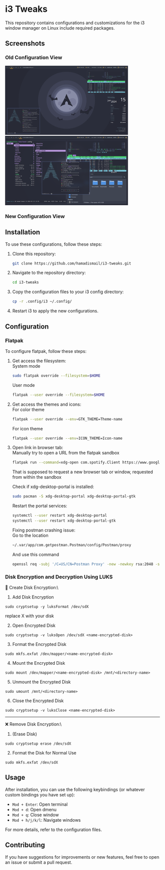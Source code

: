 # i3 Tweaks

This repository contains configurations and customizations for the i3 window manager on Linux include required packages.

## Screenshots

### Old Configuration View
<p float="left">
  <img src="screenshots/old-config-1.png" alt="Old Configuration 1" width="400" />
  <img src="screenshots/old-config-2.png" alt="Old Configuration 2" width="400" />
</p>

### New Configuration View

## Installation

To use these configurations, follow these steps:

1. Clone this repository:
    ```bash
    git clone https://github.com/hamadismail/i3-tweaks.git
    ```

2. Navigate to the repository directory:
    ```bash
    cd i3-tweaks
    ```

3. Copy the configuration files to your i3 config directory:
    ```bash
    cp -r .config/i3 ~/.config/
    ```

4. Restart i3 to apply the new configurations.

## Configuration

### Flatpak

To configure flatpak, follow these steps:

1. Get access the filesystem:\
    System mode 
    ```bash
    sudo flatpak override --filesystem=$HOME
    ```
    User mode
    ```bash
    flatpak --user override --filesystem=$HOME
    ```

2. Get access the themes and icons:\
    For color theme
    ```bash
    flatpak --user override --env=GTK_THEME=Theme-name
    ```
    For icon theme
    ```bash
    flatpak --user override --env=ICON_THEME=Icon-name
    ```
    
4. Open link in browser tab:\
   Manually try to open a URL from the flatpak sandbox
   ```bash
   flatpak run --command=xdg-open com.spotify.Client https://www.google.com
   ```
   That is supposed to request a new browser tab or window, requested from within the sandbox
   
   Check if xdg-desktop-portal is installed:
   ```bash
   sudo pacman -S xdg-desktop-portal xdg-desktop-portal-gtk
   ```
   Restart the portal services:
   ```bash
   systemctl --user restart xdg-desktop-portal
   systemctl --user restart xdg-desktop-portal-gtk
   ```
   Fixing postman crashing issue:\
   Go to the location
   ```bash
   ~/.var/app/com.getpostman.Postman/config/Postman/proxy
   ```
   And use this command
   ```bash
   openssl req -subj '/C=US/CN=Postman Proxy' -new -newkey rsa:2048 -sha256 -days 365 -nodes -x509 -keyout postman-proxy-ca.key -out postman-proxy-ca.crt
   ```

### Disk Encryption and Decryption Using LUKS
🔐 Create Disk Encryption:\
1. Add Disk Encryption
```
sudo cryptsetup -y luksFormat /dev/sdX
```
replace X with your disk

2. Open Encrypted Disk
```
sudo cryptsetup -v luksOpen /dev/sdX <name-encrypted-disk>
```

3. Format the Encrypted Disk
```
sudo mkfs.exfat /dev/mapper/<name-encrypted-disk>
```

4. Mount the Encrypted Disk
```
sudo mount /dev/mapper/<name-encrypted-disk> /mnt/<directory-name>
```

5. Unmount the Encrypted Disk
```
sudo umount /mnt/<directory-name>
```

6. Close the Encrypted Disk
```
sudo cryptsetup -v luksClose <name-encrypted-disk>
```

---

❌ Remove Disk Encryption:\
1. (Erase Disk)
```
sudo cryptsetup erase /dev/sdX
```

2. Format the Disk for Normal Use
```
sudo mkfs.exfat /dev/sdX
```


## Usage

After installation, you can use the following keybindings (or whatever custom bindings you have set up):

- `Mod + Enter`: Open terminal
- `Mod + d`: Open dmenu
- `Mod + q`: Close window
- `Mod + h/j/k/l`: Navigate windows

For more details, refer to the configuration files.

## Contributing

If you have suggestions for improvements or new features, feel free to open an issue or submit a pull request.

<!----
## License

This repository is licensed under the MIT License. See the [LICENSE](LICENSE) file for more details.

![Old Configuration](screenshots/old-config-resized.png)
![New Configuration](screenshots/new-config-resized.png)
-->
